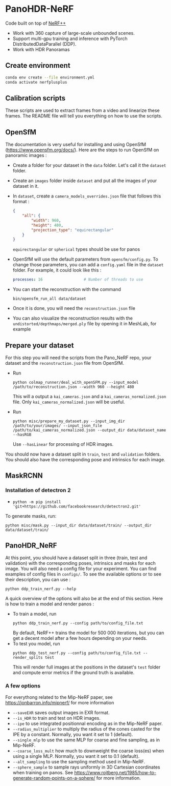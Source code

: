 # PanoHDR-NeRF
Code built on top of [NeRF++](https://github.com/Kai-46/nerfplusplus)
* Work with 360 capture of large-scale unbounded scenes.
* Support multi-gpu training and inference with PyTorch DistributedDataParallel (DDP).
* Work with HDR Panoramas

## Create environment
```bash
conda env create --file environment.yml
conda activate nerfplusplus
```

## Calibration scripts

These scripts are used to extract frames from a video and linearize these frames. The README file will tell you everything on how to use the scripts.

## OpenSfM

The documentation is very useful for installing and using OpenSfM (https://www.opensfm.org/docs/). Here are the steps to run OpenSfM on panoramic images :
+ Create a folder for your dataset in the ```data``` folder. Let's call it the ```dataset``` folder.
+ Create an ```images``` folder inside ```dataset``` and put all the images of your dataset in it.
+ In ```dataset```, create a ```camera_models_overrides.json``` file that follows this format :

    ```json
    {
        "all": { 
            "width": 960,
            "height": 480,
            "projection_type": "equirectangular"
        }
    }
    ```
    ```equirectangular``` or ```spherical``` types should be use for panos
+ OpenSfM will use the default parameters from ```opensfm/config.py```. To change those parameters, you can add a ```config.yaml``` file in the ```dataset``` folder. For example, it could look like this :

    ```yaml
    processes: 16                  # Number of threads to use
    ```
+ You can start the reconstruction with the command 

    ```
    bin/opensfm_run_all data/dataset
    ```
+ Once it is done, you will need the ```reconstruction.json``` file
+ You can also visualize the reconstruction results with the ```undistorted/depthmaps/merged.ply``` file by opening it in MeshLab, for example

## Prepare your dataset

For this step you will need the scripts from the Pano_NeRF repo, your dataset and the ```reconstruction.json``` file from OpenSfM.
+ Run 

    ```
    python colmap_runner/deal_with_openSFM.py --input_model /path/to/reconstruction.json --width 960 --height 480
    ```
    This will a output a `kai_cameras.json` and a `kai_cameras_normalized.json` file. Only `kai_cameras_normalized.json` will be useful.
+ Run

    ```
    python misc/prepare_my_dataset.py --input_img_dir /path/to/your/images/ --input_json_file /path/to/kai_cameras_normalized.json --output_dir data/dataset_name --hasRGB
    ```
    Use ```--hasLinear``` for processing of HDR images.

You should now have a dataset split in `train`, `test` and `validation` folders. You should also have the corresponding pose and intrinsics for each image.

## MaskRCNN

### Installation of detectron 2
+ `python -m pip install 'git+https://github.com/facebookresearch/detectron2.git'`

To generate masks, run:
```
python misc/mask.py --input_dir data/dataset/train/ --output_dir data/dataset/train/
```

## PanoHDR_NeRF

At this point, you should have a dataset split in three (train, test and validation) with the corresponding poses, intrinsics and masks for each image. You will also need a config file for your experiment. You can find examples of config files in `configs/`. To see the available options or to see their description, you can use :

```
python ddp_train_nerf.py --help
```
A quick overview of the options will also be at the end of this section. Here is how to train a model and render panos :
+ To train a model, run
    ```
    python ddp_train_nerf.py --config path/to/config_file.txt
    ```
    By default, NeRF++ trains the model for 500 000 iterations, but you can get a decent model after a few hours depending on your needs.
+ To test you model, run
    ```
    python ddp_test_nerf.py --config path/to/config_file.txt --render_splits test
    ```
    This will render full images at the positions in the dataset's ``test`` folder and compute error metrics if the ground truth is available.

### A few options

For everythong related to the Mip-NeRF paper, see https://jonbarron.info/mipnerf/ for more information

+ `--saveEXR` saves output images in EXR format.
+ `--is_HDR` to train and test on HDR images.
+ `--ipe` to use integrated positionnal encoding as in the Mip-NeRF paper.
+ `--radius_multiplier` to multiply the radius of the cones casted for the IPE by a constant. Normally, you want it set to 1 (default).
+ `--single_mlp` to use the same MLP for coarse and fine sampling, as in Mip-NeRF.
+ `--coarse_loss_mult` how much to downweight the coarse loss(es) when using a single MLP. Normally, you want it set to 0.1 (default).
+ `--alt_sampling` to use the sampling method used in Mip-NeRF.
+ `--sphere_sample` to sample rays uniformly in 3D Cartesian coordinates when training on panos. See https://www.rojtberg.net/1985/how-to-generate-random-points-on-a-sphere/ for more information.

